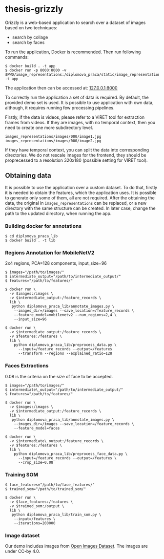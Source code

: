# thesis-grizzly

Grizzly is a web-based application to search over a dataset of images based on two techniques:
- search by collage
- search by faces

To run the application, Docker is recommended. Then run following commands:
```
$ docker build . -t app
$ docker run -p 8000:8000 -v $PWD/image_representations:/diplomova_praca/static/image_representations -t app
```

The application then can be accessed at: [127.0.0.1:8000](127.0.0.1:8000)


To correctly run the application a set of data is required. By default, the
provided demo set is used. It is possible to use application with own data,
although, it requires running few processing pipelines.

Firstly, if the data is videos, please refer to a VIRET tool for extraction
frames from videos. If they are images, with no temporal context, then you need
to create one more subdirectory level.

```
images_representations/images/000/image1.jpg
images_representations/images/000/image2.jpg
```

If they have temporal context, you can split the data into corresponding
directories. We do not rescale images for the frontend, they should be
proprecessed to a resolution 320x180 (possible setting for VIRET tool).

## Obtaining data

It is possible to use the application over a custom dataset. To do that,
firstly it is needed to obtain the features, which the application uses. It is
possible to generate only some of them, all are not required. After the
obtaining the data, the original in `images_representations` can be replaced,
or a new directory with the same structure can be created. In later case,
change the path to the updated directory, when running the app.

### Building docker for annotations

```
$ cd diplomova_praca_lib
$ docker build . -t lib
```

### Regions Annotation for MobileNetV2
2x4 regions, PCA=128 components, input\_size=96

```
$ images="/path/to/images/"
$ intermediate_output="/path/to/intermediate_output/"
$ features="/path/to/features/"

$ docker run \
  -v $images:/images \
  -v $intermediate_output:/feature_records \
  lib \
   python diplomova_praca_lib/annotate_images.py \
    --images_dir=/images --save_location=/feature_records \
    --feature_model=mobilenetv2 --num_regions=2,4 \
    --input_size=96

$ docker run \
  -v $intermediate_output:/feature_records \
  -v $features:/features \
  lib \
    python diplomova_praca_lib/preprocess_data.py \
      --input=/feature_records --output=/features 
      --transform --regions --explained_ratio=128

```

### Faces Extractions

0.08 is the criteria on the size of face to be accepted.

```
$ images="/path/to/images/"
$ intermediate\_output="/path/to/intermediate_output/"
$ features="/path/to/features/"

$ docker run \
  -v $images:/images \
  -v $intermediate_output:/feature_records \
  lib \
   python diplomova_praca_lib/annotate_images.py \
    --images_dir=/images --save_location=/feature_records \
    --feature_model=faces

$ docker run \
  -v $intermediate\_output:/feature_records \
  -v $features:/features \
  lib \
    python diplomova_praca_lib/preprocess_face_data.py \
      --input=/feature_records --output=/features \
      --crop_size=0.08
```

### Training SOM

```
$ face_features="/path/to/face_features/"
$ trained_som="/path/to/trained_som/"

$ docker run \
  -v $face_features:/features \
  -v $trained_som:/output \
  lib \
   python diplomova_praca_lib/train_som.py \
    --input=/features \
    --iterations=200000
```

### Image dataset

Our demo includes images from [Open Images Dataset](https://opensource.google/projects/open-images-dataset). The images are under CC-by 4.0.
